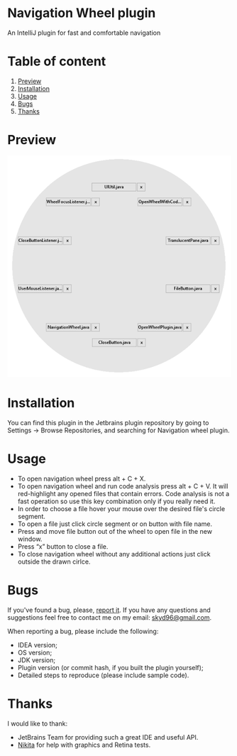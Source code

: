 # Navigation Wheel plugin
An IntelliJ plugin for fast and comfortable navigation
# Table of content
1. [Preview](#preview)
2. [Installation](#installation)
3. [Usage](#usage)
4. [Bugs](#bugs)
5. [Thanks](#thanks)

<a name="preview"></a>
# Preview
![alt text](https://github.com/skydi17/navigation-wheel-plugin/blob/master/src/main/resources/preview.png)

<a name="installation"></a>
# Installation
You can find this plugin in the Jetbrains plugin repository by going to Settings -> Browse Repositories, and searching for Navigation wheel plugin.

<a name="usage"></a>
# Usage
- To open navigation wheel press alt + C + X.
- To open navigation wheel and run code analysis press alt + C + V. It will red-highlight any opened files that contain errors. Code analysis is not a fast operation so use this key combination only if you really need it.
- In order to choose a file hover your mouse over the desired file's circle segment.
- To open a file just click circle segment or on button with file name.
- Press and move file button out of the wheel to open file in the new window.
- Press “x” button to close a file.
- To close navigation wheel without any additional actions just click outside the drawn cirlce.

<a name="bugs"></a>
# Bugs
If you've found a bug, please, [report it](https://github.com/skydi17/navigation-wheel-plugin/issues). If you have any questions and suggestions feel free to contact me on my email: skyd96@gmail.com.

When reporting a bug, please include the following:
- IDEA version;
- OS version;
- JDK version;
- Plugin version (or commit hash, if you built the plugin yourself);
- Detailed steps to reproduce (please include sample code).

<a name="thanks"></a>
# Thanks
I would like to thank:
- JetBrains Team for providing such a great IDE and useful API.
- [Nikita](https://github.com/nikitafedorovv) for help with graphics and Retina tests.
